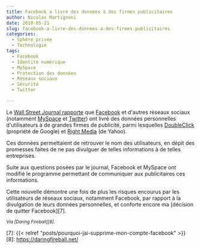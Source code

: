 ```yaml
---
title: Facebook a livré des données à des firmes publicitaires
author: Nicolas Martignoni
date: 2010-05-21
slug: facebook-a-livre-des-donnees-a-des-firmes-publicitaires
categories:
  - Sphère privée
  - Technologie
tags:
  - Facebook
  - Identité numérique
  - MySpace
  - Protection des données
  - Réseaux sociaux
  - Sécurité
  - Twitter

---
```

Le [Wall Street Journal rapporte][1] que [Facebook][2] et d'autres réseaux sociaux (notamment [MySpace][3] et [Twitter][4]) ont livré des données personnelles d'utilisateurs à de grandes firmes de publicité, parmi lesquelles [DoubleClick][5] (propriété de Google) et [Right Media][6] (de Yahoo).

Ces données permettaient de retrouver le nom des utilisateurs, en dépit des promesses faites de ne pas divulguer de telles informations à de telles entreprises.

Suite aux questions posées par le journal, Facebook et MySpace ont modifié le programme permettant de communiquer aux publicitaires ces informations.

Cette nouvelle démontre une fois de plus les risques encourus par les utilisateurs de réseaux sociaux, notamment Facebook, par rapport à la divulgation de leurs données personnelles, et conforte encore ma [décision de quitter Facebook][7].

_<small>Via [Daring Fireball][8].</small>_

 [1]: https://www.wsj.com/articles/SB10001424052748704513104575256701215465596
 [2]: https://www.facebook.com/
 [3]: https://myspace.com
 [4]: https://twitter.com/
 [5]: http://www.doubleclick.com/
 [6]: http://www.rightmedia.com/
 [7]: {{< relref "posts/pourquoi-jai-supprime-mon-compte-facebook" >}}
 [8]: https://daringfireball.net/

<!--more-->
